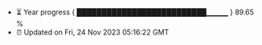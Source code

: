 - ⏳ Year progress { ██████████████████████████▁▁▁▁ } 89.65 %
- ⏰ Updated on Fri, 24 Nov 2023 05:16:22 GMT

